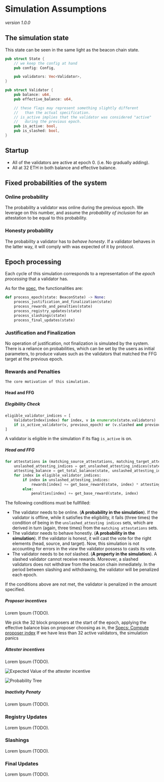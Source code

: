 # Simulation Assumptions

_version 1.0.0_

## The simulation state

This state can be seen in the same light as the beacon chain state.

```rust
pub struct State {
    // we keep the config at hand
    pub config: Config,

    pub validators: Vec<Validator>,
}

pub struct Validator {
    pub balance: u64,
    pub effective_balance: u64,

    // these flags may represent something slightly different
    //   than the actual specification.
    // is_active implies that the validator was considered "active"
    //   during the previous epoch.
    pub is_active: bool,
    pub is_slashed: bool,
}

```

## Startup

* All of the validators are active at epoch 0. (i.e. No gradually adding).
* All at 32 ETH in both balance and effective balance.

## Fixed probabilities of the system

### Online probability

The probability a validator was online during the previous epoch. We leverage on this number, and assume the _probability of inclusion_ for an attestation to be equal to this probability.

### Honesty probability

The probability a validator has to _behave honesty_. If a validator behaves in the latter way, it will comply with was expected of it by protocol.

## Epoch processing

Each cycle of this simulation corresponds to a representation of the _epoch processing_ that a validator has.

As for the [spec](https://github.com/ethereum/eth2.0-specs/blob/dev/specs/phase0/beacon-chain.md#epoch-processing), the functionalities are:

```python
def process_epoch(state: BeaconState) -> None:
    process_justification_and_finalization(state)
    process_rewards_and_penalties(state)
    process_registry_updates(state)
    process_slashings(state)
    process_final_updates(state)
```

### Justification and Finalization

No operation of justification, not finalization is simulated by the system. There is a reliance on probabilities, which can be set by the users as initial parameters, to produce values such as the validators that matched the FFG target at the previous epoch.

### Rewards and Penalties

```
The core motivation of this simulation.
```

#### Head and FFG

##### Elegibility Check

```python
eligible_validator_indices = [
    ValidatorIndex(index) for index, v in enumerate(state.validators)
    if is_active_validator(v, previous_epoch) or (v.slashed and previous_epoch + 1 < v.withdrawable_epoch)
]
```

A validator is eligible in the simulation if its flag `is_active` is on.

##### Head and FFG

```python
for attestations in (matching_source_attestations, matching_target_attestations, matching_head_attestations):
    unslashed_attesting_indices = get_unslashed_attesting_indices(state, attestations)
    attesting_balance = get_total_balance(state, unslashed_attesting_indices)
    for index in eligible_validator_indices:
        if index in unslashed_attesting_indices:
            rewards[index] += get_base_reward(state, index) * attesting_balance // total_balance
        else:
            penalties[index] += get_base_reward(state, index)
```

The following conditions must be fullfilled:

* The validator needs to be online. (**A probability in the simulation**). If the validator is offline, while it satisfies the eligibility, it fails (three times) the condition of being in the `unslashed_attesting indices` sets, which are derived in turn (again, three times) from the `matching attestations` sets.
* The validator needs to behave honestly. (**A probability in the simulation**). If the validator is honest, it will cast the vote for the right elements (head, source, and target). Now, this simulation is not accounting for errors in the _view_ the validator possess to casts its vote.
* The validator needs to be *not* slashed. (**A property in the simulation**). A slashed validator cannot receive rewards. Moreover, a slashed validators does not withdraw from the beacon chain inmediately. In the period between slashing and withdrawing, the validator will be penalized each epoch.

If the conditions above are not met, the validator is penalized in the amount specified.

##### Proposer incentives

Lorem Ipsum (TODO).

We pick the 32 block proposers at the start of the epoch,
applying the effective balance bias on proposer choosing as in, the [Specs: Compute proposer index](https://github.com/ethereum/eth2.0-specs/blob/dev/specs/phase0/beacon-chain.md#compute_proposer_index)
If we have less than 32 active validators, the simulation panics

##### Attester incentives

Lorem Ipsum (TODO).

![Expected Value of the attester incentive](https://user-images.githubusercontent.com/729830/74490271-e4a59b80-4ebf-11ea-84cb-e89a50ebcd97.png)

![Probability Tree](https://user-images.githubusercontent.com/729830/74490197-b0ca7600-4ebf-11ea-9137-4b5363fed6aa.png)

##### Inactivity Penaty

Lorem Ipsum (TODO).

### Registry Updates

Lorem Ipsum (TODO).

### Slashings

Lorem Ipsum (TODO).

### Final Updates

Lorem Ipsum (TODO).
